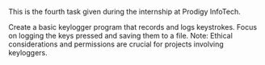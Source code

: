 This is the fourth task given during the internship at Prodigy InfoTech.

Create a basic keylogger program that records and logs keystrokes. Focus on logging the keys pressed and saving them to a file. Note: Ethical considerations and permissions are crucial for projects involving keyloggers.

